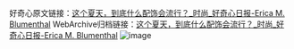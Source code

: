好奇心原文链接：[这个夏天，到底什么配饰会流行？_时尚_好奇心日报-Erica M. Blumenthal](https://www.qdaily.com/articles/11024.html)
WebArchive归档链接：[这个夏天，到底什么配饰会流行？_时尚_好奇心日报-Erica M. Blumenthal](http://web.archive.org/web/20190623163611/https://www.qdaily.com/articles/11024.html)
![image](http://ww3.sinaimg.cn/large/007d5XDply1g3wgeh55m4j30u04ra4qp)